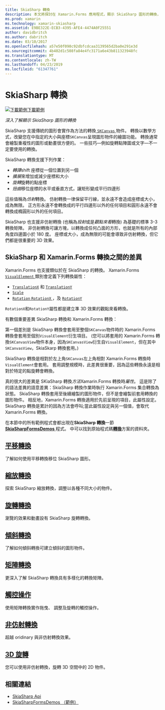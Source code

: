 ```yaml
---
title: SkiaSharp 轉換
description: 本文將探討在 Xamarin.Forms 應用程式，顯示 SkiaSharp 圖形的轉換，並示範此範例程式碼。
ms.prod: xamarin
ms.technology: xamarin-skiasharp
ms.assetid: E9BE322E-ECB3-4395-AFE4-4474A0F25551
author: davidbritch
ms.author: dabritch
ms.date: 03/10/2017
ms.openlocfilehash: a57e50f098c92dbfcdcaa3139565d2ba0e291e3d
ms.sourcegitcommit: 4b402d1c508fa84e4fc3171a6e43b811323948fc
ms.translationtype: MT
ms.contentlocale: zh-TW
ms.lasthandoff: 04/23/2019
ms.locfileid: "61347761"
---
```

# <a name="skiasharp-transforms"></a>SkiaSharp 轉換

[![下載範例](~/media/shared/download.png)下載範例](https://developer.xamarin.com/samples/xamarin-forms/SkiaSharpForms/Demos/)

_深入了解顯示 SkiaSharp 圖形的轉換_

SkiaSharp 支援傳統的圖形會實作為方法的轉換[ `SKCanvas` ](xref:SkiaSharp.SKCanvas)物件。 轉換以數學方式，改變您在中指定的大小與座標`SKCanvas`呈現圖形物件的繪圖功能。 轉換通常會繪製重複性的圖形或動畫很方便的。 一些技巧&mdash;例如旋轉點陣圖或文字&mdash;不一定要使用的轉換。

SkiaSharp 轉換支援下列作業：

- *轉譯*shift 座標從一個位置到另一個
- *擴展*來增加或減少座標和大小
- *旋轉*旋轉的點座標
- *扭曲*移位座標的水平或垂直方式，讓矩形變成平行四邊形

這些值稱為*仿射*轉換。 仿射轉換一律保留平行線，並永遠不會造成座標或大小，成為無限。 正方形永遠不會轉換成的平行四邊形以外的任何項目和圓形永遠不會轉換成橢圓形以外的任何項目。

SkiaSharp 也支援非仿射轉換 (也稱為*投射*或是*觀點來看*轉換) 為基礎的標準 3-3 轉換矩陣。 非仿射轉換可讓方塊，以轉換成任何凸面的方形，也就是所有的內部角度四邊圖小於 180 度。 座標或大小，成為無限的可能會導致非仿射轉換，但它們都是很重要的 3D 效果。

## <a name="differences-between-skiasharp-and-xamarinforms-transforms"></a>SkiaSharp 和 Xamarin.Forms 轉換之間的差異

Xamarin.Forms 也支援類似於在 SkiaSharp 的轉換。 Xamarin.Forms [ `VisualElement` ](xref:Xamarin.Forms.VisualElement)類別會定義下列轉換屬性：

- [`TranslationX`](xref:Xamarin.Forms.VisualElement.TranslationX) 和 [`TranslationY`](xref:Xamarin.Forms.VisualElement.TranslationY)
- [`Scale`](xref:Xamarin.Forms.VisualElement.Scale)
- [`Rotation`](xref:Xamarin.Forms.VisualElement.Rotation)[ `RotationX` ](xref:Xamarin.Forms.VisualElement.RotationX)，及 [`RotationY`](xref:Xamarin.Forms.VisualElement.RotationY)

`RotationX`和`RotationY`屬性都是建立準 3D 效果的觀點來看轉換。

有數個重要差異 SkiaSharp 轉換和 Xamarin.Forms 轉換：

第一個差別是 SkiaSharp 轉換會套用至整個`SKCanvas`物件時的 Xamarin.Forms 轉換會套用至個別`VisualElement`衍生項目。 (您可以將套用的 Xamarin.Forms 轉換`SKCanvasView`物件本身，因為`SKCanvasView`衍生自`VisualElement`，但在其中`SKCanvasView`，SkiaSkarp 轉換套用。)

SkiaSharp 轉換是相對於左上角`SKCanvas`左上角相對 Xamarin.Forms 轉換時`VisualElement`會套用。 套用調整規模時，此差異很重要，因為這些轉換永遠是相對於特定的點旋轉會轉換。

真的很大的差異是 SKiaSharp 轉換*方法*Xamarin.Forms 轉換時*屬性*。 這是除了的語法差異的語意差異：SkiaSharp 轉換作業時執行 Xamarin.Forms 集合轉換為狀態。 SkiaSharp 轉換套用至後續繪製的圖形物件，但不是會繪製前套用轉換的圖形物件。 相反地，Xamarin.Forms 轉換適用於先前呈現的項目，此屬性設定。 SkiaSharp 轉換是累計的因為方法會呼叫;當此屬性設定與另一個值，會取代 Xamarin.Forms 轉換。

在本節中的所有範例程式會都出現在**SkiaSharp 轉換**一節[ **SkiaSharpFormsDemos** ](https://developer.xamarin.com/samples/xamarin-forms/SkiaSharpForms/Demos/)程式。 中可以找到原始程式碼[**轉換**](https://github.com/xamarin/xamarin-forms-samples/tree/master/SkiaSharpForms/Demos/Demos/SkiaSharpFormsDemos/Transforms)方案的資料夾。

## <a name="the-translate-transformtranslatemd"></a>[平移轉換](translate.md)

了解如何使用平移轉換移位 SkiaSharp 圖形。

## <a name="the-scale-transformscalemd"></a>[縮放轉換](scale.md)

探索 SkiaSharp 縮放轉換，調整以各種不同大小的物件。

## <a name="the-rotate-transformrotatemd"></a>[旋轉轉換](rotate.md)

瀏覽的效果和動畫設有 SkiaSharp 旋轉轉換。

## <a name="the-skew-transformskewmd"></a>[傾斜轉換](skew.md)

了解如何傾斜轉換可建立傾斜的圖形物件。

## <a name="matrix-transformsmatrixmd"></a>[矩陣轉換](matrix.md)

更深入了解 SkiaSharp 轉換具有多樣化的轉換矩陣。

## <a name="touch-manipulationstouchmd"></a>[觸控操作](touch.md)

使用矩陣轉換實作拖曳、 調整及旋轉的觸控操作。

## <a name="non-affine-transformsnon-affinemd"></a>[非仿射轉換](non-affine.md)

超越 oridinary 與非仿射轉換效果。

## <a name="3d-rotation3d-rotationmd"></a>[3D 旋轉](3d-rotation.md)

您可以使用非仿射轉換，旋轉 3D 空間中的 2D 物件。


## <a name="related-links"></a>相關連結

- [SkiaSharp Api](https://docs.microsoft.com/dotnet/api/skiasharp)
- [SkiaSharpFormsDemos （範例）](https://developer.xamarin.com/samples/xamarin-forms/SkiaSharpForms/Demos/)
